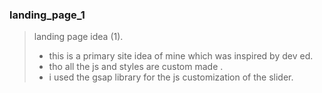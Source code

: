 ### landing_page_1
> landing page idea (1).
> - this is a primary site idea of mine which was inspired by dev ed.
> - tho all the js and styles are custom made .
> - i used the gsap library for the js customization of the slider.
